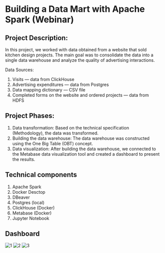 # Building a Data Mart with Apache Spark (Webinar)

## Project Description:

In this project, we worked with data obtained from a website that sold kitchen design projects. The main goal was to consolidate the data into a single data warehouse and analyze the quality of advertising interactions.

Data Sources:
<ol>
<li>Visits — data from ClickHouse</li>
<li>Advertising expenditures — data from Postgres</li>
<li>Data mapping dictionary — CSV file</li>
<li>Completed forms on the website and ordered projects — data from HDFS</li>
</ol>

## Project Phases:

<ol>
<li>Data transformation: Based on the technical specification (Methodology), the data was transformed.</li>
<li>Building the data warehouse: The data warehouse was constructed using the One Big Table (OBT) concept.</li>
<li>Data visualization: After building the data warehouse, we connected to the Metabase data visualization tool and created a dashboard to present the results.</li>
</ol>

## Technical components

<ol>
  <li>Apache Spark</li>
  <li>Docker Desctop</li>
  <li>DBeaver</li>
  <li>Postgres (local)</li>
  <li>ClickHouse (Docker)</li>
  <li>Metabase (Docker)</li>
  <li>Jupyter Notebook</li>
</ol>

## Dashboard

![1](https://github.com/user-attachments/assets/78f8023a-ef3a-48bf-8c07-4f4307170ad8)
![2](https://github.com/user-attachments/assets/c7e489c6-f89b-4a05-85f9-f65b13b344a6)
![3](https://github.com/user-attachments/assets/29ffb989-4050-4445-a3da-d5f7d838edb8)





